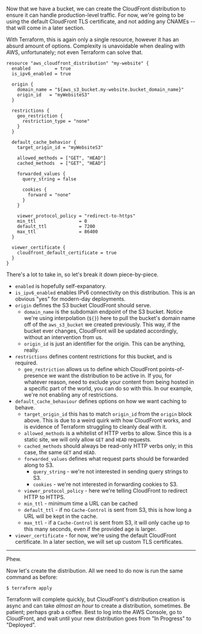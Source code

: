 Now that we have a bucket, we can create the CloudFront distribution to ensure
it can handle production-level traffic. For now, we're going to be using the
default CloudFront TLS certificate, and not adding any CNAMEs -- that will come
in a later section.

With Terraform, this is again only a single resource, however it has an absurd
amount of options. Complexity is unavoidable when dealing with AWS,
unfortunately; not even Terraform can solve that.

```
resource "aws_cloudfront_distribution" "my-website" {
  enabled         = true
  is_ipv6_enabled = true

  origin {
    domain_name = "${aws_s3_bucket.my-website.bucket_domain_name}"
    origin_id   = "myWebsiteS3"
  }

  restrictions {
    geo_restriction {
      restriction_type = "none"
    }
  }

  default_cache_behavior {
    target_origin_id = "myWebsiteS3"

    allowed_methods = ["GET", "HEAD"]
    cached_methods  = ["GET", "HEAD"]

    forwarded_values {
      query_string = false

      cookies {
        forward = "none"
      }
    }

    viewer_protocol_policy = "redirect-to-https"
    min_ttl                = 0
    default_ttl            = 7200
    max_ttl                = 86400
  }

  viewer_certificate {
    cloudfront_default_certificate = true
  }
}
```

There's a lot to take in, so let's break it down piece-by-piece.

* `enabled` is hopefully self-expanatory.
* `is_ipv6_enabled` enables IPv6 connectivity on this distribution. This is an
  obvious "yes" for modern-day deployments.
* `origin` defines the S3 bucket CloudFront should serve.
	* `domain_name` is the subdomain endpoint of the S3 bucket. Notice we're
	  using interpolation (`${}`) here to pull the bucket's domain name off of
	  the `aws_s3_bucket` we created previously. This way, if the bucket ever
	  changes, CloudFront will be updated accordingly, without an intervention
	  from us.
	* `origin_id` is just an identifier for the origin. This can be anything,
	  really.
* `restrictions` defines content restrictions for this bucket, and is required.
	* `geo_restriction` allows us to define which CloudFront points-of-presence
	  we want the distribution to be active in. If you, for whatever reason,
	  need to exclude your content from being hosted in a specific part of the
	  world, you can do so with this. In our example, we're not enabling any of
	  restrictions.
* `default_cache_behaviour` defines options on how we want caching to behave.
	* `target_origin_id` this has to match `origin_id` from the `origin` block
	  above. This is due to a weird quirk with how CloudFront works, and is
	  evidence of Terraform struggling to cleanly deal with it.
	* `allowed_methods` is a whitelist of HTTP verbs to allow. Since this is a
	  static site, we will only allow `GET` and `HEAD` requests.
	* `cached_methods` should always be read-only HTTP verbs only; in this case,
	  the same `GET` and `HEAD`.
	* `forwarded_values` defines what request parts should be forwarded along to
	  S3.
		* `query_string` - we're not interested in sending query strings to S3.
		* `cookies` - we're not interested in forwarding cookies to S3.
	* `viewer_protocol_policy` - here we're telling CloudFront to redirect HTTP
	  to HTTPS.
	* `min_ttl` - minimum time a URL can be cached
	* `default_ttl` - if no `Cache-Control` is sent from S3, this is how long a
	  URL will be kept in the cache.
	* `max_ttl` - if a `Cache-Control` is sent from S3, it will only cache up to
	  this many seconds, even if the provided age is larger.
* `viewer_certificate` - for now, we're using the default CloudFront
  certificate. In a later section, we will set up custom TLS certificates.

---

Phew.

Now let's create the distribution. All we need to do now is run the same command
as before:

```
$ terraform apply
```

Terraform will complete quickly, but CloudFront's distribution creation is async
and can take _almost an hour_ to create a distribution, sometimes. Be patient;
perhaps grab a coffee. Best to log into the AWS Console, go to CloudFront, and
wait until your new distribution goes from "In Progress" to "Deployed".
